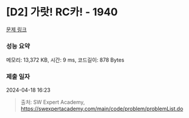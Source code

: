 # [D2] 가랏! RC카! - 1940 

[문제 링크](https://swexpertacademy.com/main/code/problem/problemDetail.do?contestProbId=AV5PjMgaALgDFAUq) 

### 성능 요약

메모리: 13,372 KB, 시간: 9 ms, 코드길이: 878 Bytes

### 제출 일자

2024-04-18 16:23



> 출처: SW Expert Academy, https://swexpertacademy.com/main/code/problem/problemList.do